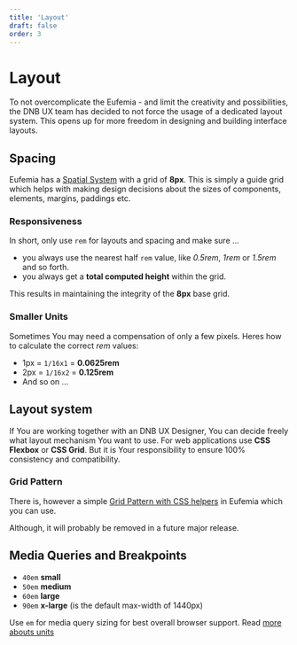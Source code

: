 ```yaml
---
title: 'Layout'
draft: false
order: 3
---
```


# Layout

To not overcomplicate the Eufemia - and limit the creativity and possibilities, the DNB UX team has decided to not force the usage of a dedicated layout system. This opens up for more freedom in designing and building interface layouts.

## Spacing

Eufemia has a [Spatial System](/quickguide-designer/spatial-system) with a grid of **8px**. This is simply a guide grid which helps with making design decisions about the sizes of components, elements, margins, paddings etc.

### Responsiveness

In short, only use `rem` for layouts and spacing and make sure ...

- you always use the nearest half `rem` value, like _0.5rem_, _1rem_ or _1.5rem_ and so forth.
- you always get a **total computed height** within the grid.

This results in maintaining the integrity of the **8px** base grid.

### Smaller Units

Sometimes You may need a compensation of only a few pixels. Heres how to calculate the correct _rem_ values:

- 1px = `1/16x1` = **0.0625rem**
- 2px = `1/16x2` = **0.125rem**
- And so on ...

## Layout system

If You are working together with an DNB UX Designer, You can decide freely what layout mechanism You want to use. For web applications use **CSS Flexbox** or **CSS Grid**. But it is Your responsibility to ensure 100% consistency and compatibility.

### Grid Pattern

There is, however a simple [Grid Pattern with CSS helpers](/uilib/patterns/grid) in Eufemia which you can use.

Although, it will probably be removed in a future major release.

## Media Queries and Breakpoints

- `40em` **small**
- `50em` **medium**
- `60em` **large**
- `90em` **x-large** (is the default max-width of 1440px)

Use `em` for media query sizing for best overall browser support. Read [more abouts units](/uilib/usage/best-practices/for-styling#units)
